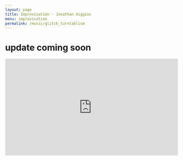```yaml
---
layout: page
title: Improvisation - Jonathan Higgins
menu: improvisation
permalink: /music/glitch_turntablism
---
```


# update coming soon
<div class="videoWrapper">
<iframe width="560" height="315" src="https://www.youtube-nocookie.com/embed/pXXEXC5lx8c" title="YouTube video player" frameborder="0" allow="accelerometer; autoplay; clipboard-write; encrypted-media; gyroscope; picture-in-picture" allowfullscreen></iframe>
</div>
